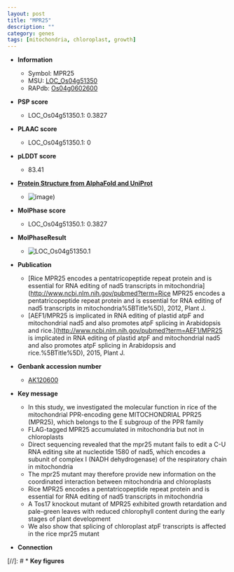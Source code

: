 ```yaml
---
layout: post
title: "MPR25"
description: ""
category: genes
tags: [mitochondria, chloroplast, growth]
---
```


* **Information**  
    + Symbol: MPR25  
    + MSU: [LOC_Os04g51350](http://rice.plantbiology.msu.edu/cgi-bin/ORF_infopage.cgi?orf=LOC_Os04g51350)  
    + RAPdb: [Os04g0602600](http://rapdb.dna.affrc.go.jp/viewer/gbrowse_details/irgsp1?name=Os04g0602600)  

* **PSP score**  
    + LOC_Os04g51350.1: 0.3827 

* **PLAAC score**  
    + LOC_Os04g51350.1: 0 

* **pLDDT score**
    + 83.41

* **[Protein Structure from AlphaFold and UniProt](https://www.uniprot.org/uniprotkb/Q7XSS0/entry#structure)**
    + ![image](https://ricepsp.github.io/images/Q7/AF-Q7XSS0-F1.png))

* **MolPhase score**
    + LOC_Os04g51350.1: 0.3827

* **MolPhaseResult**
    + ![LOC_Os04g51350.1](https://ricepsp.github.io/pictures/LOC_Os04g/LOC_Os04g51350.1.png)

* **Publication**  
    + [Rice MPR25 encodes a pentatricopeptide repeat protein and is essential for RNA editing of nad5 transcripts in mitochondria](http://www.ncbi.nlm.nih.gov/pubmed?term=Rice MPR25 encodes a pentatricopeptide repeat protein and is essential for RNA editing of nad5 transcripts in mitochondria%5BTitle%5D), 2012, Plant J.
    + [AEF1/MPR25 is implicated in RNA editing of plastid atpF and mitochondrial nad5 and also promotes atpF splicing in Arabidopsis and rice.](http://www.ncbi.nlm.nih.gov/pubmed?term=AEF1/MPR25 is implicated in RNA editing of plastid atpF and mitochondrial nad5 and also promotes atpF splicing in Arabidopsis and rice.%5BTitle%5D), 2015, Plant J.

* **Genbank accession number**  
    + [AK120600](http://www.ncbi.nlm.nih.gov/nuccore/AK120600)

* **Key message**  
    + In this study, we investigated the molecular function in rice of the mitochondrial PPR-encoding gene MITOCHONDRIAL PPR25 (MPR25), which belongs to the E subgroup of the PPR family
    + FLAG-tagged MPR25 accumulated in mitochondria but not in chloroplasts
    + Direct sequencing revealed that the mpr25 mutant fails to edit a C-U RNA editing site at nucleotide 1580 of nad5, which encodes a subunit of complex I (NADH dehydrogenase) of the respiratory chain in mitochondria
    + The mpr25 mutant may therefore provide new information on the coordinated interaction between mitochondria and chloroplasts
    + Rice MPR25 encodes a pentatricopeptide repeat protein and is essential for RNA editing of nad5 transcripts in mitochondria
    + A Tos17 knockout mutant of MPR25 exhibited growth retardation and pale-green leaves with reduced chlorophyll content during the early stages of plant development
    + We also show that splicing of chloroplast atpF transcripts is affected in the rice mpr25 mutant

* **Connection**  

[//]: # * **Key figures**  


